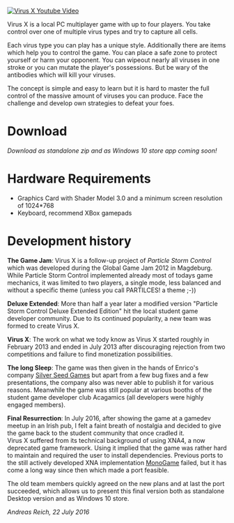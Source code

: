 [![Virus X Youtube Video](https://img.youtube.com/vi/YK2IQK-q4g8/0.jpg)](https://www.youtube.com/watch?=YK2IQK-q4g8)

Virus X is a local PC multiplayer game with up to four players. You take control over one of multiple virus types and try to capture all cells.

Each virus type you can play has a unique style. Additionally there are items which help you to control the game. You can place a safe zone to protect yourself or harm your opponent. You can wipeout nearly all viruses in one stroke or you can mutate the player's possessions. But be wary of the antibodies which will kill your viruses.

The concept is simple and easy to learn but it is hard to master the full control of the massive amount of viruses you can produce. Face the challenge and develop own strategies to defeat your foes.

# Download

_Download as standalone zip and as Windows 10 store app coming soon!_

# Hardware Requirements

* Graphics Card with Shader Model 3.0 and a minimum screen resolution of 1024*768
* Keyboard, recommend XBox gamepads

# Development history
__The Game Jam__:
Virus X is a follow-up project of _Particle Storm Control_ which was developed during the Global Game Jam 2012 in Magdeburg.
While Particle Storm Control implemented already most of todays game mechanics, it was limited to two players, a single mode, less balanced and without a specific theme (unless you call PARTILCES! a theme ;-)) 

__Deluxe Extended__:
More than half a year later a modified version "Particle Storm Control Deluxe Extended Edition" hit the local student game developer community.
Due to its continued popularity, a new team was formed to create Virus X.

__Virus X__:
The work on what we tody know as Virus X started roughly in February 2013 and ended in July 2013 after discouraging rejection from two competitions and failure to find monetization possibilities.

__The long Sleep__:
The game was then given in the hands of Enrico's company [Silver Seed Games](http://www.silverseedgames.com/) but apart from a few bug fixes and a few presentations, the company also was never able to publish it for various reasons.
Meanwhile the game was still popular at various booths of the student game developer club Acagamics (all developers were highly engaged members).

__Final Resurrection__:
In July 2016, after showing the game at a gamedev meetup in an Irish pub, I felt a faint breath of nostalgia and decided to give the game back to the student community that once cradled it.  
Virus X suffered from its technical background of using XNA4, a now deprecated game framework. Using it implied that the game was rather hard to maintain and required the user to install dependencies.
Previous ports to the still actively developed XNA implementation [MonoGame](http://www.monogame.net/) failed, but it has come a long way since then which made a port feasible.

The old team members quickly agreed on the new plans and at last the port succeeded, which allows us to present this final version both as standalone Desktop version and as Windows 10 store.

_Andreas Reich, 22 July 2016_
